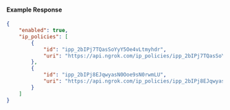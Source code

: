 <!-- Code generated for API Clients. DO NOT EDIT. -->

#### Example Response

```json
{
	"enabled": true,
	"ip_policies": [
		{
			"id": "ipp_2bIPj7TQasSoYyY5Oe4vLtmyhdr",
			"uri": "https://api.ngrok.com/ip_policies/ipp_2bIPj7TQasSoYyY5Oe4vLtmyhdr"
		},
		{
			"id": "ipp_2bIPj8EJqwyasN0Ooe9sN0rwmLU",
			"uri": "https://api.ngrok.com/ip_policies/ipp_2bIPj8EJqwyasN0Ooe9sN0rwmLU"
		}
	]
}
```
